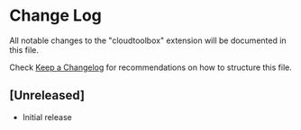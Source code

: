 # Change Log

All notable changes to the "cloudtoolbox" extension will be documented in this file.

Check [Keep a Changelog](http://keepachangelog.com/) for recommendations on how to structure this file.

## [Unreleased]

- Initial release